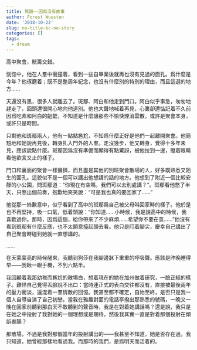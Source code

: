 ```yaml
---
title: 無題——因爲沒有故事
author: Forest Wussten
date: '2018-10-22'
slug: no-title-bc-no-story
categories: []
tags:
  - dream
---
```


高中聚會，觥籌交錯。

恍惚中，他在人羣中衝撞着，看到一些自畢業後就再也沒有見過的面孔。爲什麼是今年？他琢磨着；既不是整周年紀念，也沒有什麼別的特別的理由，而且這選的地方……

天還沒有黑，很多人就離去了。斑鄢、阿白和他走到門口。阿白似乎事急，匆匆地趕走了，回頭還很開心地向他道別。他也大聲地喊着再見，心裏卻還惦記着不久前因爲吃素和阿白的齟齬，不知道是什麼讓那些不愉快煙消雲散。或許是聚會本身，或許只是時間。

只剩他和斑鄢兩人，他有一點點尷尬，不知爲什麼正好是他們一起離開聚會。他簡短地和她說再見後，轉身扎入門外的人羣。走沒幾步，他又轉身，覺得十多年未見，應該說點什麼。斑鄢因爲沒有準備而顯得有點驚訝，被他拉到一邊，瞪着眼睛看他欲言又止的樣子。

門口和裏面的聚會一樣擁擠，而且盡是其他的別班聚會散場的人，好多既熟悉又陌生的面孔。這貌似不是一個可以講出他想講的話的地方。他想到了附近一個比較安靜的小公園，問斑鄢道：“你現在有空嗎，我們可以去別處講？”。斑鄢看他憋了半天，只憋出個前奏，抱歉地笑笑說：“可是我也真的要回家了……”

他從那一絲歉意中，似乎看到了高中的斑鄢爲自己被父母叫回家時的樣子。他於是也不再堅持，吸一口氣，低着頭說：“你知道……小時候，我是說高中的時候，我喜歡過你。那時，因爲這個，給你帶來了不少麻煩……希望你不要在意……”他沒有看到斑鄢有什麼反應，也不太願意擡起頭去看。他只是盯着腳尖，慶幸自己講出了自己聚會時碰到她就一直想講的。

……

在天蒙蒙亮的時候醒來，我聽到狗莎在我腳邊牀下重重的呼吸聲。應該是昨晚睡得早——我瞅一眼手機，不到六點半。

我回顧着我那幼稚而尷尬的散場白，想着現在的她在加州做着研究，一臉正經的樣子。難怪自己覺得丟臉說不出口：當時連正式的表白交往都沒有，直接被最後兩年的壓力衝淡，還混着一羣情敵的回憶。我甚至都不確定，自始至終，是否只是我一個人自導自演了自己初戀。當我在雅趣對面的電話亭撥出那熟悉的號碼，一晚又一晚在回家前聽到那白天不敢聽到的聲音時，我是在對着她講話嗎？還是說，我只是在她之中投射了我對她的一個理想或是期待，然後我其實一直是對着那個投射在傾訴衷腸？

那散場，不過是我對那個當年的投射講出的——我甚至不知道，她是否存在過。我只知道，她曾經那樣地看過我。而那時的我們，是爲明天而活着的。
